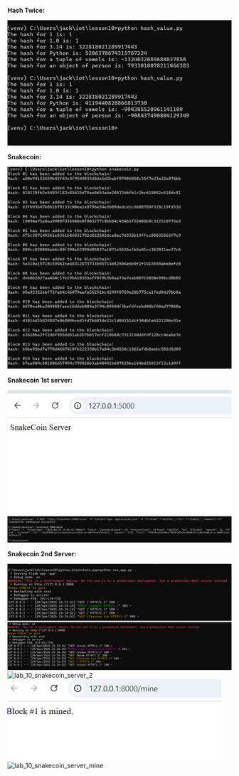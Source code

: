 **Hash Twice:**

<img src="lab_10_hash_value.png" alt="lab_10_hash" >

**Snakecoin:**

<img src="lab_10_snakecoin_py.png" alt="lab_10_snakecoin_py" >

**Snakecoin 1st server:**

<img src="lab_10_snakecoin_server.png" alt="lab_10_snakecoin_sever" >

<img src="lab_10_mine.png" alt="lab_10_mine" >

**Snakecoin 2nd Server:**

<img src="lab_10_running_clone.png" alt="lab_10_running_clone" >

<img src="lab_10_running_cloner.png" alt="lab_10_running_cloner" >

<img src="lab_10_snakecoin_sever_2.png" alt="lab_10_snakecoin_server_2" >

<img src="lab_10_block1.png" alt="lab_10_block1" >

<img src="lab_10_snakecoin_sever_mine.png" alt="lab_10_snakecoin_server_mine" >
